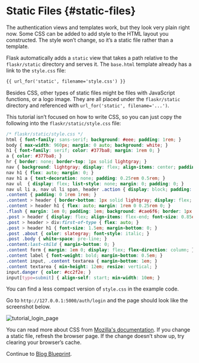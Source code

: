 # Static Files {#static-files}

The authentication views and templates work, but they look very plain right now. Some CSS can be added to add style to the HTML layout you constructed. The style won’t change, so it’s a static file rather than a template.

Flask automatically adds a `static` view that takes a path relative to the `flaskr/static` directory and serves it. The `base.html` template already has a link to the `style.css` file:

```html
{{ url_for('static', filename='style.css') }}
```

Besides CSS, other types of static files might be files with JavaScript functions, or a logo image. They are all placed under the `flaskr/static` directory and referenced with `url_for('static', filename='...')`.

This tutorial isn’t focused on how to write CSS, so you can just copy the following into the `flaskr/static/style.css` file:

```css
/* flaskr/static/style.css */
html { font-family: sans-serif; background: #eee; padding: 1rem; }
body { max-width: 960px; margin: 0 auto; background: white; }
h1 { font-family: serif; color: #377ba8; margin: 1rem 0; }
a { color: #377ba8; }
hr { border: none; border-top: 1px solid lightgray; }
nav { background: lightgray; display: flex; align-items: center; padding: 0 0.5rem; }
nav h1 { flex: auto; margin: 0; }
nav h1 a { text-decoration: none; padding: 0.25rem 0.5rem; }
nav ul  { display: flex; list-style: none; margin: 0; padding: 0; }
nav ul li a, nav ul li span, header .action { display: block; padding: 0.5rem; }
.content { padding: 0 1rem 1rem; }
.content > header { border-bottom: 1px solid lightgray; display: flex; align-items: flex-end; }
.content > header h1 { flex: auto; margin: 1rem 0 0.25rem 0; }
.flash { margin: 1em 0; padding: 1em; background: #cae6f6; border: 1px solid #377ba8; }
.post > header { display: flex; align-items: flex-end; font-size: 0.85em; }
.post > header > div:first-of-type { flex: auto; }
.post > header h1 { font-size: 1.5em; margin-bottom: 0; }
.post .about { color: slategray; font-style: italic; }
.post .body { white-space: pre-line; }
.content:last-child { margin-bottom: 0; }
.content form { margin: 1em 0; display: flex; flex-direction: column; }
.content label { font-weight: bold; margin-bottom: 0.5em; }
.content input, .content textarea { margin-bottom: 1em; }
.content textarea { min-height: 12em; resize: vertical; }
input.danger { color: #cc2f2e; }
input[type=submit] { align-self: start; min-width: 10em; }
```

You can find a less compact version of `style.css` in the example code.

Go to `http://127.0.0.1:5000/auth/login` and the page should look like the screenshot below.

![tutorial_login_page](/flask/tutorial_login_page.png)

You can read more about CSS from [Mozilla's documentation](https://developer.mozilla.org/docs/Web/CSS). If you change a static file, refresh the browser page. If the change doesn’t show up, try clearing your browser’s cache.

Continue to [Blog Blueprint](/python/flask/user_guide/tutorial/blog_blueprint#blog-blueprint).

